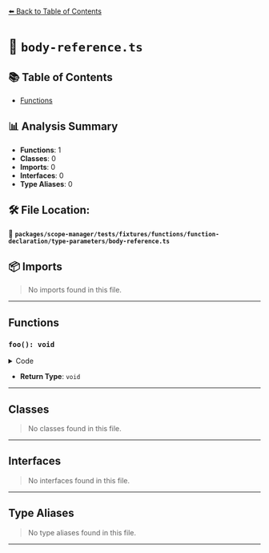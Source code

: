 [⬅️ Back to Table of Contents](../../../../../../../index.md)

# 📄 `body-reference.ts`

## 📚 Table of Contents

- [Functions](#functions)

## 📊 Analysis Summary

- **Functions**: 1
- **Classes**: 0
- **Imports**: 0
- **Interfaces**: 0
- **Type Aliases**: 0

## 🛠️ File Location:
📂 **`packages/scope-manager/tests/fixtures/functions/function-declaration/type-parameters/body-reference.ts`**

## 📦 Imports

> No imports found in this file.


---

## Functions

### `foo(): void`

<details><summary>Code</summary>

```ts
function foo<T>() {
  let x: T;
}
```
</details>

- **Return Type**: `void`

---

## Classes

> No classes found in this file.


---

## Interfaces

> No interfaces found in this file.


---

## Type Aliases

> No type aliases found in this file.


---